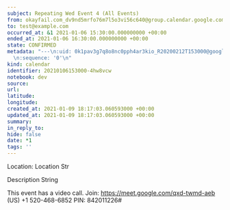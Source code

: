 ```yaml
---
subject: Repeating Wed Event 4 (All Events)
from: okayfail.com_dv9nd5mrfo76m7l5o3vi56c640@group.calendar.google.com
to: test@example.com
occurred_at: &1 2021-01-06 15:30:00.000000000 +00:00
ended_at: 2021-01-06 16:30:00.000000000 +00:00
state: CONFIRMED
metadata: "---\n:uid: 0k1pav3g7q8o8nc0pph4ar3kio_R20200212T153000@google.com\n:recurrence_id:
  \n:sequence: '0'\n"
kind: calendar
identifier: 20210106153000-4hw8vcw
notebook: dev
source: 
url: 
latitude: 
longitude: 
created_at: 2021-01-09 18:17:03.060593000 +00:00
updated_at: 2021-01-09 18:17:03.060593000 +00:00
summary: 
in_reply_to: 
hide: false
date: *1
tags: ''
---
```

Location: Location Str

Description String

This event has a video call.
Join: https://meet.google.com/qxd-twmd-aeb
(US) +1 520-468-6852 PIN: 842011226#
